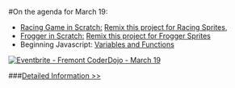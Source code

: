 #On the agenda for March 19:
- [Racing Game in Scratch:](/img/racing.pdf) [Remix this project for Racing Sprites](http://scratch.mit.edu/projects/53409404/#editor),
- [Frogger in Scratch:](/img/frogger.pdf) [Remix this project for Frogger Sprites](http://scratch.mit.edu/projects/53408648/#editor)
- Beginning Javascript: [Variables and Functions](http://codepen.io/fremontCoderDojo/pen/MYzvEz/left?editors=001)

<a href="http://www.eventbrite.com/e/fremont-coderdojo-march-19-tickets-16179350874?ref=ebtn" target="_blank"><img src="https://www.eventbrite.com/custombutton?eid=16179350874" alt="Eventbrite - Fremont CoderDojo - March 19" /></a>

###[Detailed Information >>](/about)
